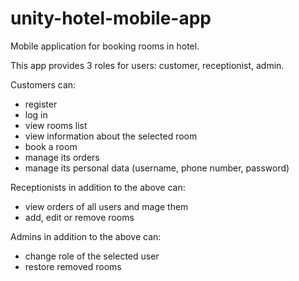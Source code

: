 # unity-hotel-mobile-app
Mobile application for booking rooms in hotel.

This app provides 3 roles for users: customer, receptionist, admin.

Customers can:
- register
- log in
- view rooms list
- view information about the selected room
- book a room
- manage its orders
- manage its personal data (username, phone number, password)

Receptionists in addition to the above can:
- view orders of all users and mage them
- add, edit or remove rooms

Admins in addition to the above can:
- change role of the selected user
- restore removed rooms
